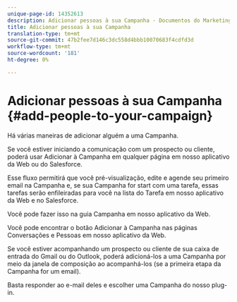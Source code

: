```yaml
---
unique-page-id: 14352613
description: Adicionar pessoas à sua Campanha - Documentos do Marketing - Documentação do produto
title: Adicionar pessoas à sua Campanha
translation-type: tm+mt
source-git-commit: 47b2fee7d146c3dc558d4bbb10070683f4cdfd3d
workflow-type: tm+mt
source-wordcount: '181'
ht-degree: 0%

---
```



# Adicionar pessoas à sua Campanha {#add-people-to-your-campaign}

Há várias maneiras de adicionar alguém a uma Campanha.

Se você estiver iniciando a comunicação com um prospecto ou cliente, poderá usar Adicionar à Campanha em qualquer página em nosso aplicativo da Web ou do Salesforce.

Esse fluxo permitirá que você pré-visualização, edite e agende seu primeiro email na Campanha e, se sua Campanha for start com uma tarefa, essas tarefas serão enfileiradas para você na lista do Tarefa em nosso aplicativo da Web e no Salesforce.

Você pode fazer isso na guia Campanha em nosso aplicativo da Web.

Você pode encontrar o botão Adicionar à Campanha nas páginas Conversações e Pessoas em nosso aplicativo da Web.

Se você estiver acompanhando um prospecto ou cliente de sua caixa de entrada do Gmail ou do Outlook, poderá adicioná-los a uma Campanha por meio da janela de composição ao acompanhá-los (se a primeira etapa da Campanha for um email).

Basta responder ao e-mail deles e escolher uma Campanha do nosso plug-in.
